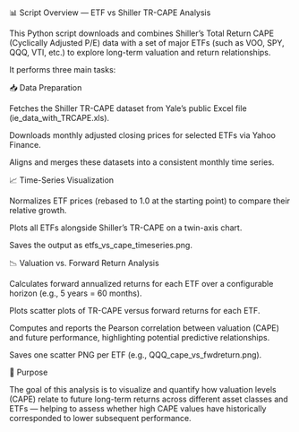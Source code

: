 📊 Script Overview — ETF vs Shiller TR-CAPE Analysis



This Python script downloads and combines Shiller’s Total Return CAPE (Cyclically Adjusted P/E) data with a set of major ETFs (such as VOO, SPY, QQQ, VTI, etc.) to explore long-term valuation and return relationships.



It performs three main tasks:



📥 Data Preparation



Fetches the Shiller TR-CAPE dataset from Yale’s public Excel file (ie\_data\_with\_TRCAPE.xls).



Downloads monthly adjusted closing prices for selected ETFs via Yahoo Finance.



Aligns and merges these datasets into a consistent monthly time series.



📈 Time-Series Visualization



Normalizes ETF prices (rebased to 1.0 at the starting point) to compare their relative growth.



Plots all ETFs alongside Shiller’s TR-CAPE on a twin-axis chart.



Saves the output as etfs\_vs\_cape\_timeseries.png.



📉 Valuation vs. Forward Return Analysis



Calculates forward annualized returns for each ETF over a configurable horizon (e.g., 5 years = 60 months).



Plots scatter plots of TR-CAPE versus forward returns for each ETF.



Computes and reports the Pearson correlation between valuation (CAPE) and future performance, highlighting potential predictive relationships.



Saves one scatter PNG per ETF (e.g., QQQ\_cape\_vs\_fwdreturn.png).



🎯 Purpose



The goal of this analysis is to visualize and quantify how valuation levels (CAPE) relate to future long-term returns across different asset classes and ETFs — helping to assess whether high CAPE values have historically corresponded to lower subsequent performance.

